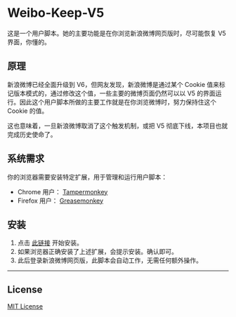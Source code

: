 # Weibo-Keep-V5

这是一个用户脚本。她的主要功能是在你浏览新浪微博网页版时，尽可能恢复 V5 界面，你懂的。

## 原理

新浪微博已经全面升级到 V6，但网友发现，新浪微博是通过某个 Cookie 值来标记版本模式的，通过修改这个值，一些主要的微博页面仍然可以以 V5 的界面运行。因此这个用户脚本所做的主要工作就是在你浏览微博时，努力保持住这个 Cookie 的值。

这也意味着，一旦新浪微博取消了这个触发机制，或把 V5 彻底下线，本项目也就完成历史使命了。

## 系统需求

你的浏览器需要安装特定扩展，用于管理和运行用户脚本：

* Chrome 用户： [Tampermonkey](https://chrome.google.com/webstore/detail/tampermonkey/dhdgffkkebhmkfjojejmpbldmpobfkfo)
* Firefox 用户： [Greasemonkey](https://addons.mozilla.org/zh-CN/firefox/addon/greasemonkey/)

## 安装

1. 点击 [此链接](https://rawgit.com/UserScript/weibo-keep-v5/master/dist/weibo-keep-v5.user.js) 开始安装。
2. 如果浏览器正确安装了上述扩展，会提示安装。确认即可。
3. 此后登录新浪微博网页版，此脚本会自动工作，无需任何额外操作。

***

## License

[MIT License](http://www.opensource.org/licenses/mit-license.php)
